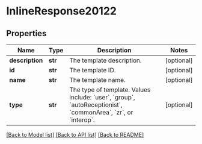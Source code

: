# InlineResponse20122

## Properties
Name | Type | Description | Notes
------------ | ------------- | ------------- | -------------
**description** | **str** | The template description. | [optional] 
**id** | **str** | The template ID. | [optional] 
**name** | **str** | The template name. | [optional] 
**type** | **str** | The type of template. Values include: &#x60;user&#x60;, &#x60;group&#x60;, &#x60;autoReceptionist&#x60;, &#x60;commonArea&#x60;, &#x60;zr&#x60;, or &#x60;interop&#x60;. | [optional] 

[[Back to Model list]](../README.md#documentation-for-models) [[Back to API list]](../README.md#documentation-for-api-endpoints) [[Back to README]](../README.md)

